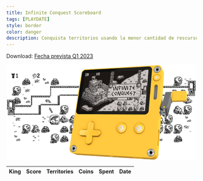 ```yaml
---
title: Infinite Conquest Scoreboard
tags: [PLAYDATE]
style: border
color: danger
description: Conquista territorios usando la menor cantidad de rescursos. Defiende cada palmo de terreno a golpe de palanca en este juego diseñado para Playdate.
---
```


Download: [Fecha prevista Q1 2023](#)

![infinite conquest banner](/assets/images/uploads/infinite_conquest/infinite_conquest_playdate.gif)

<table id="scoreboard_table" class="table">
    <thead>
        <tr>
            <th scope="col">King</th>
            <th scope="col">Score</th>
            <th scope="col">Territories</th>
            <th scope="col">Coins</th>
            <th scope="col">Spent</th>
            <th scope="col">Date</th>
        </tr>
    </thead>
    <tbody>
    </tbody>
</table>

<script src="https://ajax.googleapis.com/ajax/libs/jquery/1.10.2/jquery.min.js"></script>
<script src="/assets/images/uploads/infinite_conquest/infinite-conquest-sdk.js"></script>
